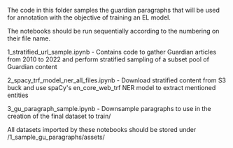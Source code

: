 The code in this folder samples the guardian paragraphs that will be used for annotation with the objective of training an EL model.

The notebooks should be run sequentially according to the numbering on their file name. 

1_stratified_url_sample.ipynb - Contains code to gather Guardian articles from 2010 to 2022 and perform stratified sampling of a subset pool of Guardian content

2_spacy_trf_model_ner_all_files.ipynb - Download stratified content from S3 buck and use spaCy's en_core_web_trf NER model to extract mentioned entities 

3_gu_paragraph_sample.ipynb - Downsample paragraphs to use in the creation of the final dataset to train/

All datasets imported by these notebooks should be stored under /1_sample_gu_paragraphs/assets/